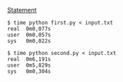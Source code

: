 [Statement](https://adventofcode.com/2023/day/16)

```console
$ time python first.py < input.txt
real  0m0,077s
user  0m0,057s
sys   0m0,022s

$ time python second.py < input.txt
real  0m6,191s
user  0m5,829s
sys   0m0,304s
```
